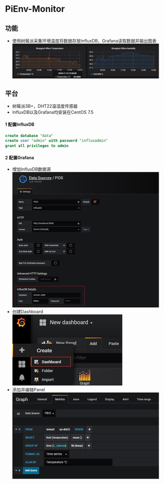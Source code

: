 # PiEnv-Monitor
## 功能
- 使用树莓派采集环境温度将数据存放InfluxDB，Grafana读取数据并输出图表<br>
![](/Pictures/Final%20Grafana.png)

## 平台
- 树莓派3B+，DHT22温湿度传感器<br>
- InfluxDB以及Grafana均安装在CentOS 7.5
#### 1 配置InfluxDB
```sql
create database "data"
create user "admin" with password "influxadmin"
grant all privileges to admin
```
#### 2 配置Grafana
- 增加InfluxDB数据源<br>
![](/Pictures/DataSources.jpg)
- 创建Dashboard<br>
![](/Pictures/Create-Dashboard.jpg)
- 添加并编辑Panel<br>
![](/Pictures/Graph.jpg)

